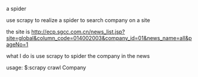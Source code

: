a spider

use scrapy to realize a spider to search company on a site


the site is http://ecp.sgcc.com.cn/news_list.jsp?site=global&column_code=014002003&company_id=01&news_name=all&pageNo=1

what I do is use scrapy to spider the company in the news

usage: 
$:scrapy crawl Company
